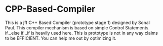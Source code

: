 # CPP-Based-Compiler
This is a jff C++ Based Compiler (prototype stage 1) designed by Sonal Paul. This compiler mechanism is based on simple Control Statements. if...else if...if is heavily used here. This is prototype is not in any way claims to be EFFICIENT. You can help me out by optimizing it.
